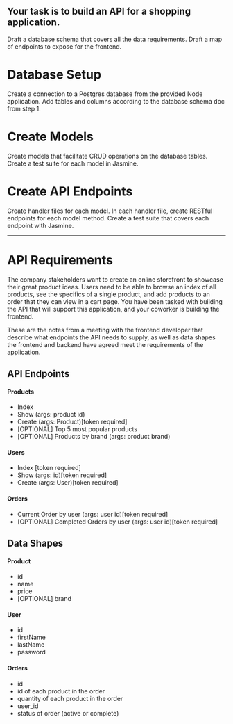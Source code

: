 ## Your task is to build an API for a shopping application.

Draft a database schema that covers all the data requirements.
Draft a map of endpoints to expose for the frontend.

# Database Setup
Create a connection to a Postgres database from the provided Node application.
Add tables and columns according to the database schema doc from step 1.

# Create Models
Create models that facilitate CRUD operations on the database tables.
Create a test suite for each model in Jasmine.

# Create API Endpoints
Create handler files for each model.
In each handler file, create RESTful endpoints for each model method.
Create a test suite that covers each endpoint with Jasmine.


-------------------------

# API Requirements
The company stakeholders want to create an online storefront to showcase their great product ideas. Users need to be able to browse an index of all products, see the specifics of a single product, and add products to an order that they can view in a cart page. You have been tasked with building the API that will support this application, and your coworker is building the frontend.

These are the notes from a meeting with the frontend developer that describe what endpoints the API needs to supply, as well as data shapes the frontend and backend have agreed meet the requirements of the application.

## API Endpoints
#### Products
- Index
- Show (args: product id)
- Create (args: Product)[token required]
- [OPTIONAL] Top 5 most popular products
- [OPTIONAL] Products by brand (args: product brand)

#### Users
- Index [token required]
- Show (args: id)[token required]
- Create (args: User)[token required]

#### Orders
- Current Order by user (args: user id)[token required]
- [OPTIONAL] Completed Orders by user (args: user id)[token required]

## Data Shapes
#### Product
-  id
- name
- price
- [OPTIONAL] brand

#### User
- id
- firstName
- lastName
- password

#### Orders
- id
- id of each product in the order
- quantity of each product in the order
- user_id
- status of order (active or complete)
